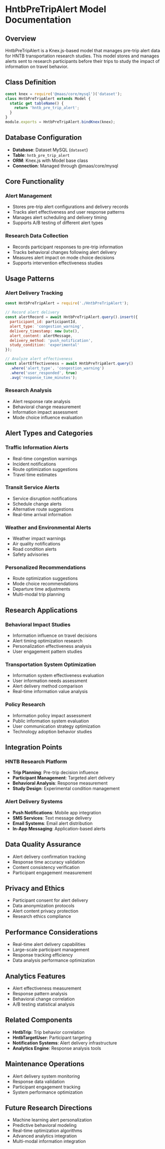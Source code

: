 # HntbPreTripAlert Model Documentation

## Overview
HntbPreTripAlert is a Knex.js-based model that manages pre-trip alert data for HNTB transportation research studies. This model stores and manages alerts sent to research participants before their trips to study the impact of information on travel behavior.

## Class Definition
```javascript
const knex = require('@maas/core/mysql')('dataset');
class HntbPreTripAlert extends Model {
  static get tableName() {
    return 'hntb_pre_trip_alert';
  }
}
module.exports = HntbPreTripAlert.bindKnex(knex);
```

## Database Configuration
- **Database**: Dataset MySQL (`dataset`)
- **Table**: `hntb_pre_trip_alert`
- **ORM**: Knex.js with Model base class
- **Connection**: Managed through @maas/core/mysql

## Core Functionality

### Alert Management
- Stores pre-trip alert configurations and delivery records
- Tracks alert effectiveness and user response patterns
- Manages alert scheduling and delivery timing
- Supports A/B testing of different alert types

### Research Data Collection
- Records participant responses to pre-trip information
- Tracks behavioral changes following alert delivery
- Measures alert impact on mode choice decisions
- Supports intervention effectiveness studies

## Usage Patterns

### Alert Delivery Tracking
```javascript
const HntbPreTripAlert = require('./HntbPreTripAlert');

// Record alert delivery
const alertRecord = await HntbPreTripAlert.query().insert({
  participant_id: participantId,
  alert_type: 'congestion_warning',
  delivery_timestamp: new Date(),
  alert_content: alertMessage,
  delivery_method: 'push_notification',
  study_condition: 'experimental'
});

// Analyze alert effectiveness
const alertEffectiveness = await HntbPreTripAlert.query()
  .where('alert_type', 'congestion_warning')
  .where('user_responded', true)
  .avg('response_time_minutes');
```

### Research Analysis
- Alert response rate analysis
- Behavioral change measurement
- Information impact assessment
- Mode choice influence evaluation

## Alert Types and Categories

### Traffic Information Alerts
- Real-time congestion warnings
- Incident notifications
- Route optimization suggestions
- Travel time estimates

### Transit Service Alerts
- Service disruption notifications
- Schedule change alerts
- Alternative route suggestions
- Real-time arrival information

### Weather and Environmental Alerts
- Weather impact warnings
- Air quality notifications
- Road condition alerts
- Safety advisories

### Personalized Recommendations
- Route optimization suggestions
- Mode choice recommendations
- Departure time adjustments
- Multi-modal trip planning

## Research Applications

### Behavioral Impact Studies
- Information influence on travel decisions
- Alert timing optimization research
- Personalization effectiveness analysis
- User engagement pattern studies

### Transportation System Optimization
- Information system effectiveness evaluation
- User information needs assessment
- Alert delivery method comparison
- Real-time information value analysis

### Policy Research
- Information policy impact assessment
- Public information system evaluation
- User communication strategy optimization
- Technology adoption behavior studies

## Integration Points

### HNTB Research Platform
- **Trip Planning**: Pre-trip decision influence
- **Participant Management**: Targeted alert delivery
- **Behavioral Analysis**: Response measurement
- **Study Design**: Experimental condition management

### Alert Delivery Systems
- **Push Notifications**: Mobile app integration
- **SMS Services**: Text message delivery
- **Email Systems**: Email alert distribution
- **In-App Messaging**: Application-based alerts

## Data Quality Assurance
- Alert delivery confirmation tracking
- Response time accuracy validation
- Content consistency verification
- Participant engagement measurement

## Privacy and Ethics
- Participant consent for alert delivery
- Data anonymization protocols
- Alert content privacy protection
- Research ethics compliance

## Performance Considerations
- Real-time alert delivery capabilities
- Large-scale participant management
- Response tracking efficiency
- Data analysis performance optimization

## Analytics Features
- Alert effectiveness measurement
- Response pattern analysis
- Behavioral change correlation
- A/B testing statistical analysis

## Related Components
- **HntbTrip**: Trip behavior correlation
- **HntbTargetUser**: Participant targeting
- **Notification Systems**: Alert delivery infrastructure
- **Analytics Engine**: Response analysis tools

## Maintenance Operations
- Alert delivery system monitoring
- Response data validation
- Participant engagement tracking
- System performance optimization

## Future Research Directions
- Machine learning alert personalization
- Predictive behavioral modeling
- Real-time optimization algorithms
- Advanced analytics integration
- Multi-modal information integration